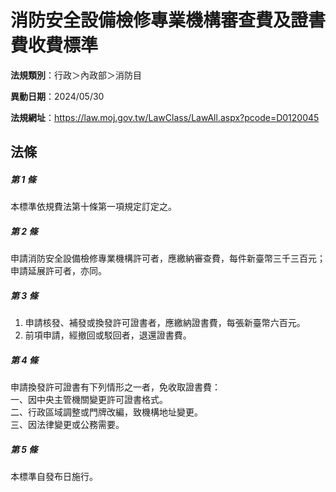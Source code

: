 # 消防安全設備檢修專業機構審查費及證書費收費標準

**法規類別**：行政＞內政部＞消防目

**異動日期**：2024/05/30  

**法規網址**：https://law.moj.gov.tw/LawClass/LawAll.aspx?pcode=D0120045





## 法條
##### 第 1 條
本標準依規費法第十條第一項規定訂定之。

##### 第 2 條
申請消防安全設備檢修專業機構許可者，應繳納審查費，每件新臺幣三千三百元；申請延展許可者，亦同。

##### 第 3 條
1. 申請核發、補發或換發許可證書者，應繳納證書費，每張新臺幣六百元。
1. 前項申請，經撤回或駁回者，退還證書費。

##### 第 4 條
申請換發許可證書有下列情形之一者，免收取證書費：  
一、因中央主管機關變更許可證書格式。  
二、行政區域調整或門牌改編，致機構地址變更。  
三、因法律變更或公務需要。  

##### 第 5 條
本標準自發布日施行。


